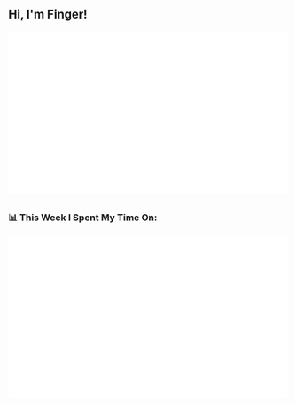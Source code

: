 <h2> Hi, I'm Finger!</h2>

<img align="right" src="https://raw.githubusercontent.com/spianmo/github-stats/master/generated/overview.svg#gh-light-mode-only">

<!-- <img align="right" height="160em" src="https://github-readme-stats-eight-theta.vercel.app/api/top-langs/?username=spianmo&layout=compact&langs_count=8&theme=algolia"/>	 -->
	
```go
package main

type Me struct {
	Name   string
	Job    string
	Code   string
	Skills string
}

func main() {
	me := &Me{
		Name:   "Finger",
		Job:    "Client-side Engineer",
		Code:   "Java, Kotlin, C#, Rust and C++ and Others",
		Skills: "Android, Security, Cross-platform client, NLP, CV, ASR ^o^",
	}
	_ = me
}
```


<h3>📊 This Week I Spent My Time On:</h3>
<img align='right' src="https://raw.githubusercontent.com/spianmo/github-stats/master/generated/languages.svg#gh-light-mode-only">

<!--START_SECTION:waka-->

```txt
Kotlin                         16 hrs 13 mins  ███████████████░░░░░░░░░░   60.20 %
XML                            5 hrs 52 mins   █████▒░░░░░░░░░░░░░░░░░░░   21.82 %
Java                           2 hrs 12 mins   ██░░░░░░░░░░░░░░░░░░░░░░░   08.20 %
Python                         57 mins         █░░░░░░░░░░░░░░░░░░░░░░░░   03.57 %
JSON                           41 mins         ▓░░░░░░░░░░░░░░░░░░░░░░░░   02.59 %
```

<!--END_SECTION:waka-->
